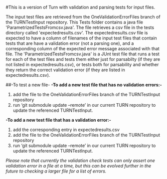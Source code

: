 #This is a version of Turn with validation and parsing tests for input files.

The input test files are retrieved from the OneValidationErrorFiles branch of the TURNTestInput repository. 
This Tests folder contains a java file 'ParametrizedTestsFromcsv.java'. The file retrieves a csv file in the tests directory called 'expectedresults.csv'. The expectedresults.csv file is expected to have a column of  filenames of the input test files that contain tests that are have a validation error (not a parsing one), and a corresponding column of the expected error message associated with that file.
The 'ParametrizedTestsFromcsv.java' is  a JUnt test file that runs a test for each of the test files and tests them either just for parsabilty (if they are not listed in expectedresults.csv), or tests both for parsability and whether they return the correct validation error (if they are listed in expectedresults.csv).

##-To test a new file-
**-To add a new test file that has no validation errors:-**
1) add the file to the OneValidationErrorFiles branch of the TURNTestInput repository
2) run ‘git submodule update –remote’ in our current TURN repository to update the referenced TURNTestInput.

**-To add a new test file that has a validation error:-**
1) add the corresponding entry in expectedresults.csv
2) add the file to the OneValidationErrorFiles branch of the TURNTestInput repository
3) run ‘git submodule update –remote’ in our current TURN repository to update the referenced TURNTestInput.

*Please note that currently the validation check tests can only assert one validation error in a file at a time, but this can be evolved further in the future to checking a larger file for a list of errors.*

